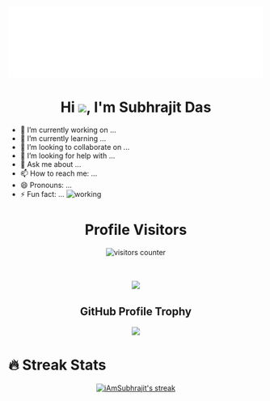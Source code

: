![hello](hello.svg)
<h1 align="center">Hi <img src="https://media.giphy.com/media/hvRJCLFzcasrR4ia7z/giphy.gif" width="5%"></a>, I'm Subhrajit Das</h1>

<!-- **iAmSubhrajit/iAmSubhrajit** is a ✨ _special_ ✨ repository because its `README.md` (this file) appears on your GitHub profile.

Here are some ideas to get you started: -->

- 🔭 I’m currently working on ...
- 🌱 I’m currently learning ...
- 👯 I’m looking to collaborate on ...
- 🤔 I’m looking for help with ...
- 💬 Ask me about ...
- 📫 How to reach me: ...
- 😄 Pronouns: ...
- ⚡ Fun fact: ...
![working](https://camo.githubusercontent.com/683e2187241c641430216c864ce93fc5a0e0dfb232c5a01d1c54b54d63aa8cb2/68747470733a2f2f63646e2e6472696262626c652e636f6d2f75736572732f313136323037372f73637265656e73686f74732f333834383931342f70726f6772616d6d65722e676966)

<h1 align="center">Profile Visitors</h1>
<div align="center">
    <img alt="visitors counter" src="https://profile-counter.glitch.me/iAmSubhrajit/count.svg">
</div>
<br>
<br>
<p align="center">
  <img width="140" src="https://user-images.githubusercontent.com/6661165/91657958-61b4fd00-eb00-11ea-9def-dc7ef5367e34.png" />  
  <h2 align="center">GitHub Profile Trophy</h2>
</p>
<p align="center">
  <img width="660" src="https://github-profile-trophy.vercel.app/?username=iAmSubhrajit&column=6&rank=SSS,SS,S,AAA,AA,A,B,C" >
</p>

<!-- <p><img align="left" src="https://github-readme-stats.vercel.app/api/top-langs?username=iAmSubhrajit&show_icons=true&locale=en&layout=compact" alt="iAmSubhrajit" /></p>
<p>&nbsp;<img align="center" src="https://github-readme-stats.vercel.app/api?username=iAmSubhrajit&show_icons=true&locale=en" alt="iAmSubhrajit" /></p>
<br/> -->
<h1 >🔥 Streak Stats</h1>
<p align="center">
  <a href="https://github.com/iAmSubhrajit/github-readme-streak-stats">
    <img title="🔥 Get streak stats for your profile at git.io/streak-stats" alt="iAmSubhrajit's streak" src="https://github-readme-streak-stats.herokuapp.com/?user=iAMSubhrajit.&theme=monokai-metallian&hide_border=true"/>
  </a>
</p>
